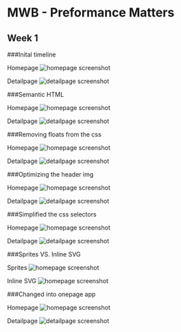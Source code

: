 # MWB - Preformance Matters

## Week 1

###Inital timeline

Homepage
![homepage screenshot](timeline-ss/initial-timeline-home.png)

Detailpage
![detailpage screenshot](timeline-ss/initial-timeline-detail.png)

###Semantic HTML

Homepage
![homepage screenshot](timeline-ss/001-home.png)

Detailpage
![detailpage screenshot](timeline-ss/001-detail.png)

###Removing floats from the css

Homepage
![homepage screenshot](timeline-ss/002-noFloats-home.png)

Detailpage
![detailpage screenshot](timeline-ss/002-noFloats-detail.png)

###Optimizing the header img

Homepage
![homepage screenshot](timeline-ss/003-png2jpg-home.png)

Detailpage
![detailpage screenshot](timeline-ss/003-png2jpg-detail.png)

###Simplified the css selectors

Homepage
![homepage screenshot](timeline-ss/004-simplifyCss-home.png)

Detailpage
![detailpage screenshot](timeline-ss/004-simplifyCss-detail.png)

###Sprites VS. Inline SVG

Sprites
![homepage screenshot](timeline-ss/005-sprites-home.png)

Inline SVG
![homepage screenshot](timeline-ss/005-inlineSvg-home.png)

###Changed into onepage app

Homepage
![homepage screenshot](timeline-ss/006-onepage.png)

Detailpage
![detailpage screenshot](timeline-ss/006-onepage-detail.png)
